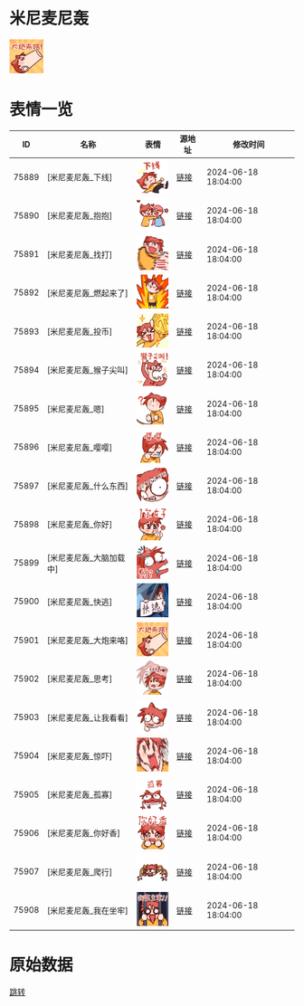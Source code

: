 # 米尼麦尼轰

<img src="./cover.png" height="60" alt="cover" />

# 表情一览

|ID|名称|表情|源地址|修改时间|
|----|----|----|----|----|
|75889|[米尼麦尼轰_下线]|<img src="./pic/075889_%5B米尼麦尼轰_下线%5D.png" height="60" alt="下线"/>|[链接](https://i0.hdslb.com/bfs/garb/2f838058d0e00e177da4a8afcfc491f3913f338a.png)|2024-06-18 18:04:00|
|75890|[米尼麦尼轰_抱抱]|<img src="./pic/075890_%5B米尼麦尼轰_抱抱%5D.png" height="60" alt="抱抱"/>|[链接](https://i0.hdslb.com/bfs/garb/c56837d7576c5dd6666de32e1eb03cd18819e673.png)|2024-06-18 18:04:00|
|75891|[米尼麦尼轰_找打]|<img src="./pic/075891_%5B米尼麦尼轰_找打%5D.png" height="60" alt="找打"/>|[链接](https://i0.hdslb.com/bfs/garb/3436ee99dc1263c17cc5565ed8b3bc6c91804429.png)|2024-06-18 18:04:00|
|75892|[米尼麦尼轰_燃起来了]|<img src="./pic/075892_%5B米尼麦尼轰_燃起来了%5D.png" height="60" alt="燃起来了"/>|[链接](https://i0.hdslb.com/bfs/garb/d29286590beb871080026f713b047efd6fef84cc.png)|2024-06-18 18:04:00|
|75893|[米尼麦尼轰_投币]|<img src="./pic/075893_%5B米尼麦尼轰_投币%5D.png" height="60" alt="投币"/>|[链接](https://i0.hdslb.com/bfs/garb/2ba45b7cd835b964d0f032d0b29bf01f24a0da2c.png)|2024-06-18 18:04:00|
|75894|[米尼麦尼轰_猴子尖叫]|<img src="./pic/075894_%5B米尼麦尼轰_猴子尖叫%5D.png" height="60" alt="猴子尖叫"/>|[链接](https://i0.hdslb.com/bfs/garb/b1b5f8aab0097bd61dc04157d87ab32a64b2d5fa.png)|2024-06-18 18:04:00|
|75895|[米尼麦尼轰_嗯]|<img src="./pic/075895_%5B米尼麦尼轰_嗯%5D.png" height="60" alt="嗯"/>|[链接](https://i0.hdslb.com/bfs/garb/9a9cbdf68a581ebd507eba59f097a64a81aade2a.png)|2024-06-18 18:04:00|
|75896|[米尼麦尼轰_嘤嘤]|<img src="./pic/075896_%5B米尼麦尼轰_嘤嘤%5D.png" height="60" alt="嘤嘤"/>|[链接](https://i0.hdslb.com/bfs/garb/fcb2060d8a9610013aeac73a767949528b82fc00.png)|2024-06-18 18:04:00|
|75897|[米尼麦尼轰_什么东西]|<img src="./pic/075897_%5B米尼麦尼轰_什么东西%5D.png" height="60" alt="什么东西"/>|[链接](https://i0.hdslb.com/bfs/garb/1c8719dd9083c448eea8b66e926732422fc506e8.png)|2024-06-18 18:04:00|
|75898|[米尼麦尼轰_你好]|<img src="./pic/075898_%5B米尼麦尼轰_你好%5D.png" height="60" alt="你好"/>|[链接](https://i0.hdslb.com/bfs/garb/ecd4be7a5ef166a918726c8b39530970792abdb5.png)|2024-06-18 18:04:00|
|75899|[米尼麦尼轰_大脑加载中]|<img src="./pic/075899_%5B米尼麦尼轰_大脑加载中%5D.png" height="60" alt="大脑加载中"/>|[链接](https://i0.hdslb.com/bfs/garb/054921e919463ec68e6a36a47b0e39affd25d1f1.png)|2024-06-18 18:04:00|
|75900|[米尼麦尼轰_快逃]|<img src="./pic/075900_%5B米尼麦尼轰_快逃%5D.png" height="60" alt="快逃"/>|[链接](https://i0.hdslb.com/bfs/garb/8c47a91964b365c597be3cdf6810c398557ce9fe.png)|2024-06-18 18:04:00|
|75901|[米尼麦尼轰_大炮来咯]|<img src="./pic/075901_%5B米尼麦尼轰_大炮来咯%5D.png" height="60" alt="大炮来咯"/>|[链接](https://i0.hdslb.com/bfs/garb/f30c6c7877e699c7c080cce583a81b3f4beceb99.png)|2024-06-18 18:04:00|
|75902|[米尼麦尼轰_思考]|<img src="./pic/075902_%5B米尼麦尼轰_思考%5D.png" height="60" alt="思考"/>|[链接](https://i0.hdslb.com/bfs/garb/3229a669dccc18d3cc75fd8b56fe07b5b4214301.png)|2024-06-18 18:04:00|
|75903|[米尼麦尼轰_让我看看]|<img src="./pic/075903_%5B米尼麦尼轰_让我看看%5D.png" height="60" alt="让我看看"/>|[链接](https://i0.hdslb.com/bfs/garb/4f9c384053a9cd084e13e86f2e1111b6b1b0acea.png)|2024-06-18 18:04:00|
|75904|[米尼麦尼轰_惊吓]|<img src="./pic/075904_%5B米尼麦尼轰_惊吓%5D.png" height="60" alt="惊吓"/>|[链接](https://i0.hdslb.com/bfs/garb/29ad01f28c48f05615b918687fbdd0285ba15b57.png)|2024-06-18 18:04:00|
|75905|[米尼麦尼轰_孤寡]|<img src="./pic/075905_%5B米尼麦尼轰_孤寡%5D.png" height="60" alt="孤寡"/>|[链接](https://i0.hdslb.com/bfs/garb/fc1cd2deaca5298a2e17725f2b0053d6131fc31d.png)|2024-06-18 18:04:00|
|75906|[米尼麦尼轰_你好香]|<img src="./pic/075906_%5B米尼麦尼轰_你好香%5D.png" height="60" alt="你好香"/>|[链接](https://i0.hdslb.com/bfs/garb/2378ee5d5525eedda83bfad989c694b19f5cf092.png)|2024-06-18 18:04:00|
|75907|[米尼麦尼轰_爬行]|<img src="./pic/075907_%5B米尼麦尼轰_爬行%5D.png" height="60" alt="爬行"/>|[链接](https://i0.hdslb.com/bfs/garb/fac6ec93d3e699c960cef1bc27afa2eeee1bf4cc.png)|2024-06-18 18:04:00|
|75908|[米尼麦尼轰_我在坐牢]|<img src="./pic/075908_%5B米尼麦尼轰_我在坐牢%5D.png" height="60" alt="我在坐牢"/>|[链接](https://i0.hdslb.com/bfs/garb/74824a03542d401b225ced918e701bdfb2baa830.png)|2024-06-18 18:04:00|

# 原始数据

[跳转](./raw.json)

